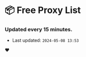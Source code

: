 # :package: Free Proxy List
### Updated every 15 minutes.

- Last updated: `2024-05-08 13:53`

:heart:

